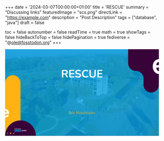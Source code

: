 +++
date = '2024-03-07T00:00:00+01:00'
title = 'RESCUE'
summary = "Discussing links"
featuredImage = "scs.png"
directLink = "https://example.com"
description = "Post Description"
tags = ["database", "java"]
draft = false

toc = false
autonumber = false
readTime = true
math = true
showTags = false
hideBackToTop = false
hidePagination = true
fediverse = "@ole@fosstodon.org"
+++

![meta](scs.png#small "nixCraft having a blast at Crowdstrike")
